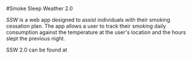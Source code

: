 #Smoke Sleep Weather 2.0

*SSW* is a web app designed to assist individuals with their smoking cessation plan. The app allows a user to track their smoking daily consumption against the temperature at the user's location and the hours slept the previous night.

SSW 2.0 can be found at  